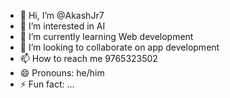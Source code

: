 - 👋 Hi, I’m @AkashJr7
- 👀 I’m interested in AI
- 🌱 I’m currently learning Web development
- 💞️ I’m looking to collaborate on app development
- 📫 How to reach me 9765323502
- 😄 Pronouns: he/him
- ⚡ Fun fact: ...

<!---
AkashJr7/AkashJr7 is a ✨ special ✨ repository because its `README.md` (this file) appears on your GitHub profile.
You can click the Preview link to take a look at your changes.
--->
